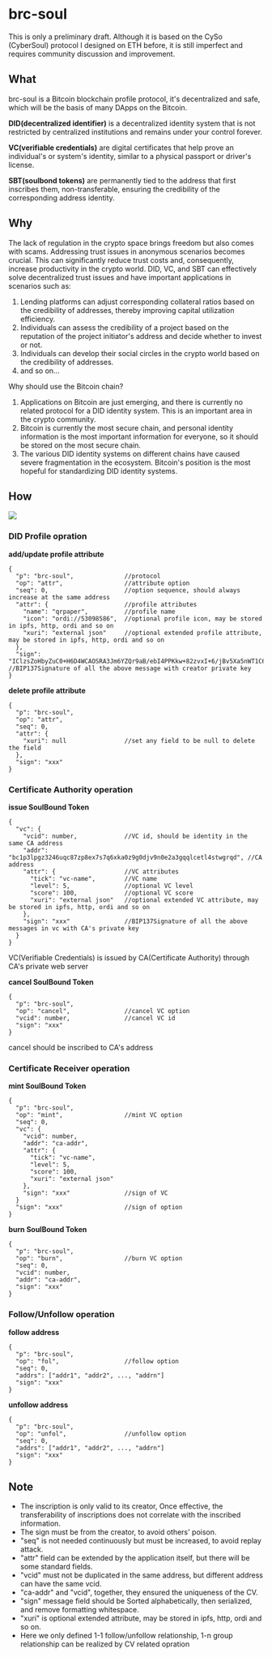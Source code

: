 # brc-soul
This is only a preliminary draft.
Although it is based on the CySo (CyberSoul) protocol I designed on ETH before, 
it is still imperfect and requires community discussion and improvement.

## What
brc-soul is a Bitcoin blockchain profile protocol, it's decentralized and safe,
which will be the basis of many DApps on the Bitcoin.

**DID(decentralized identifier)** is a decentralized identity system that is not
restricted by centralized institutions and remains under your control forever. 

**VC(verifiable credentials)** are digital certificates that help prove an individual's or 
system's identity, similar to a physical passport or driver's license.

**SBT(soulbond tokens)** are permanently tied to the address that first inscribes them,
non-transferable, ensuring the credibility of the corresponding address identity.

## Why
The lack of regulation in the crypto space brings freedom but also comes with scams.
Addressing trust issues in anonymous scenarios becomes crucial. This can significantly
reduce trust costs and, consequently, increase productivity in the crypto world.
DID, VC, and SBT can effectively solve decentralized trust issues and have important
applications in scenarios such as:

1. Lending platforms can adjust corresponding collateral ratios based on the credibility of addresses, thereby improving capital utilization efficiency.
2. Individuals can assess the credibility of a project based on the reputation of the project initiator's address and decide whether to invest or not.
3. Individuals can develop their social circles in the crypto world based on the credibility of addresses.
4. and so on...

Why should use the Bitcoin chain?
1. Applications on Bitcoin are just emerging, and there is currently no related protocol for a DID identity system. This is an important area in the crypto community.
2. Bitcoin is currently the most secure chain, and personal identity information is the most important information for everyone, so it should be stored on the most secure chain.
3. The various DID identity systems on different chains have caused severe fragmentation in the ecosystem. Bitcoin's position is the most hopeful for standardizing DID identity systems.

## How

![](docs/img/brc-soul.jpg)


### DID Profile opration

**add/update profile attribute**

    {
      "p": "brc-soul",              //protocol
      "op": "attr",                 //attribute option
      "seq": 0,                     //option sequence, should always increase at the same address
      "attr": {                     //profile attributes
        "name": "qrpaper",          //profile name
        "icon": "ordi://53098586",  //optional profile icon, may be stored in ipfs, http, ordi and so on
        "xuri": "external json"     //optional extended profile attribute, may be stored in ipfs, http, ordi and so on
      },
      "sign": "IClzsZoHbyZuC0+H6D4WCAOSRA3Jm6YZQr9aB/ebI4PPKkw+82zvxI+6/jBv5Xa5nWT1C6L6rplU8f3oE1co7Oo=" //BIP137Signature of all the above message with creator private key
    }

**delete profile attribute**

    {
      "p": "brc-soul",
      "op": "attr",
      "seq": 0,
      "attr": {
        "xuri": null                //set any field to be null to delete the field
      },
      "sign": "xxx"                 
    }


### Certificate Authority operation

**issue SoulBound Token**

    {
      "vc": {
        "vcid": number,             //VC id, should be identity in the same CA address
        "addr": "bc1p3lpgz3246uqc87zp8ex7s7q6xka0z9g0djv9n0e2a3gqqlcetl4stwgrqd", //CA address
        "attr": {                   //VC attributes
          "tick": "vc-name",        //VC name
          "level": 5,               //optional VC level
          "score": 100,             //optional VC score
          "xuri": "external json"   //optional extended VC attribute, may be stored in ipfs, http, ordi and so on
        },
        "sign": "xxx"               //BIP137Signature of all the above messages in vc with CA's private key
      }   
    }

VC(Verifiable Credentials) is issued by CA(Certificate Authority) through CA's private web server

**cancel SoulBound Token**

    {
      "p": "brc-soul",
      "op": "cancel",               //cancel VC option
      "vcid": number,               //cancel VC id
      "sign": "xxx"
    }

cancel should be inscribed to CA's address


### Certificate Receiver operation

**mint SoulBound Token**

    {
      "p": "brc-soul",
      "op": "mint",                 //mint VC option
      "seq": 0,
      "vc": {
        "vcid": number,
        "addr": "ca-addr",
        "attr": {
          "tick": "vc-name",
          "level": 5,
          "score": 100,
          "xuri": "external json"
        },
        "sign": "xxx"               //sign of VC
      }   
      "sign": "xxx"                 //sign of option
    }

**burn SoulBound Token**

    {
      "p": "brc-soul",
      "op": "burn",                 //burn VC option
      "seq": 0,
      "vcid": number,
      "addr": "ca-addr",
      "sign": "xxx"
    }


### Follow/Unfollow operation

**follow address**

    {
      "p": "brc-soul",
      "op": "fol",                  //follow option
      "seq": 0,
      "addrs": ["addr1", "addr2", ..., "addrn"]
      "sign": "xxx"
    }

**unfollow address**

    {
      "p": "brc-soul",
      "op": "unfol",                //unfollow option
      "seq": 0,
      "addrs": ["addr1", "addr2", ..., "addrn"]
      "sign": "xxx"
    }


## Note
* The inscription is only valid to its creator, Once effective, the transferability of inscriptions does not correlate with the inscribed information.
* The sign must be from the creator, to avoid others' poison.
* "seq" is not needed continuously but must be increased, to avoid replay attack.
* "attr" field can be extended by the application itself, but there will be some standard fields.
* "vcid" must not be duplicated in the same address, but different address can have the same vcid.
* "ca-addr" and "vcid", together, they ensured the uniqueness of the CV.
* "sign" message field should be Sorted alphabetically, then serialized, and remove formatting whitespace.
* "xuri" is optional extended attribute, may be stored in ipfs, http, ordi and so on.
* Here we only defined 1-1 follow/unfollow relationship, 1-n group relationship can be realized by CV related opration
